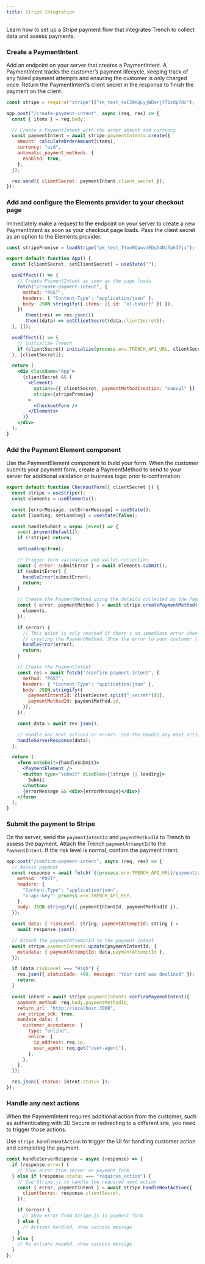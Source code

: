 ```yaml
---
title: Stripe Integration
---
```


Learn how to set up a Stripe payment flow that integrates Trench to collect data and assess payments.

### Create a PaymentIntent

Add an endpoint on your server that creates a PaymentIntent. A PaymentIntent tracks the customer’s payment lifecycle, keeping track of any failed payment attempts and ensuring the customer is only charged once. Return the PaymentIntent’s client secret in the response to finish the payment on the client.

```js title="server.js" {4-12}
const stripe = require("stripe")("sk_test_4eC39HqLyjWDarjtT1zdp7dc");

app.post("/create-payment-intent", async (req, res) => {
  const { items } = req.body;

  // Create a PaymentIntent with the order amount and currency
  const paymentIntent = await stripe.paymentIntents.create({
    amount: calculateOrderAmount(items),
    currency: "usd",
    automatic_payment_methods: {
      enabled: true,
    },
  });

  res.send({ clientSecret: paymentIntent.client_secret });
});
```

### Add and configure the Elements provider to your checkout page

Immediately make a request to the endpoint on your server to create a new PaymentIntent as soon as your checkout page loads. Pass the client secret as an option to the Elements provider.

```jsx title="App.jsx" {6-11,17-18,24-29}
const stripePromise = loadStripe("pk_test_TYooMQauvdEDq54NiTphI7jx");

export default function App() {
  const [clientSecret, setClientSecret] = useState("");

  useEffect(() => {
    // Create PaymentIntent as soon as the page loads
    fetch("/create-payment-intent", {
      method: "POST",
      headers: { "Content-Type": "application/json" },
      body: JSON.stringify({ items: [{ id: "xl-tshirt" }] }),
    })
      .then((res) => res.json())
      .then((data) => setClientSecret(data.clientSecret));
  }, []);

  useEffect(() => {
    // Initialize Trench
    if (clientSecret) initialize(process.env.TRENCH_API_URL, clientSecret);
  }, [clientSecret]);

  return (
    <div className="App">
      {clientSecret && (
        <Elements
          options={{ clientSecret, paymentMethodCreation: "manual" }}
          stripe={stripePromise}
        >
          <CheckoutForm />
        </Elements>
      )}
    </div>
  );
}
```

### Add the Payment Element component

Use the PaymentElement component to build your form. When the customer submits your payment form, create a PaymentMethod to send to your server for additional validation or business logic prior to confirmation.

```jsx title="CheckoutForm.jsx" {13-14, 20-23, 32-40, 50}
export default function CheckoutForm({ clientSecret }) {
  const stripe = useStripe();
  const elements = useElements();

  const [errorMessage, setErrorMessage] = useState();
  const [loading, setLoading] = useState(false);

  const handleSubmit = async (event) => {
    event.preventDefault();
    if (!stripe) return;

    setLoading(true);

    // Trigger form validation and wallet collection
    const { error: submitError } = await elements.submit();
    if (submitError) {
      handleError(submitError);
      return;
    }

    // Create the PaymentMethod using the details collected by the Payment Element
    const { error, paymentMethod } = await stripe.createPaymentMethod({
      elements,
    });

    if (error) {
      // This point is only reached if there's an immediate error when
      // creating the PaymentMethod. Show the error to your customer (for example, payment details incomplete)
      handleError(error);
      return;
    }

    // Create the PaymentIntent
    const res = await fetch("/confirm-payment-intent", {
      method: "POST",
      headers: { "Content-Type": "application/json" },
      body: JSON.stringify({
        paymentIntentId: clientSecret.split("_secret")[0],
        paymentMethodId: paymentMethod.id,
      }),
    });

    const data = await res.json();

    // Handle any next actions or errors. See the Handle any next actions step for implementation.
    handleServerResponse(data);
  };

  return (
    <form onSubmit={handleSubmit}>
      <PaymentElement />
      <button type="submit" disabled={!stripe || loading}>
        Submit
      </button>
      {errorMessage && <div>{errorMessage}</div>}
    </form>
  );
}
```

### Submit the payment to Stripe

On the server, send the `paymentIntentId` and `payentMethodId` to Trench to assess the payment. Attach the Trench `paymentAttemptId` to the `PaymentIntent`. If the risk level is normal, confirm the payment intent.

```js title="server.js"
app.post("/confirm-payment-intent", async (req, res) => {
  // Assess payment
  const response = await fetch(`${process.env.TRENCH_API_URL}/payment/assess`, {
    method: "POST",
    headers: {
      "Content-Type": "application/json",
      "x-api-key": process.env.TRENCH_API_KEY,
    },
    body: JSON.stringify({ paymentIntentId, paymentMethodId }),
  });

  const data: { riskLevel: string, paymentAttemptId: string } =
    await response.json();

  // Attach the paymentAttemptId to the payment intent
  await stripe.paymentIntents.update(paymentIntentId, {
    metadata: { paymentAttemptId: data.paymentAttemptId },
  });

  if (data.riskLevel === "High") {
    res.json({ statusCode: 400, message: "Your card was declined" });
    return;
  }

  const intent = await stripe.paymentIntents.confirmPaymentIntent({
    payment_method: req.body.paymentMethodId,
    return_url: "http://localhost:3000",
    use_stripe_sdk: true,
    mandate_data: {
      customer_acceptance: {
        type: "online",
        online: {
          ip_address: req.ip,
          user_agent: req.get("user-agent"),
        },
      },
    },
  });

  res.json({ status: intent.status });
});
```

### Handle any next actions

When the PaymentIntent requires additional action from the customer, such as authenticating with 3D Secure or redirecting to a different site, you need to trigger those actions.

Use `stripe.handleNextAction` to trigger the UI for handling customer action and completing the payment.

```jsx title="CheckoutForm.jsx"
const handleServerResponse = async (response) => {
  if (response.error) {
    // Show error from server on payment form
  } else if (response.status === "requires_action") {
    // Use Stripe.js to handle the required next action
    const { error, paymentIntent } = await stripe.handleNextAction({
      clientSecret: response.clientSecret,
    });

    if (error) {
      // Show error from Stripe.js in payment form
    } else {
      // Actions handled, show success message
    }
  } else {
    // No actions needed, show success message
  }
};
```
